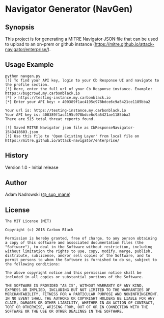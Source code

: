 # Navigator Generator (NavGen)

## Synopsis

This project is for generating a MITRE Navigator JSON file that can be used to upload to an on-prem or github instance (https://mitre.github.io/attack-navigator/enterprise/).

## Usage Example

    python navgen.py
	[!] To find your API key, login to your Cb Response UI and navigate to the profile section.
	[!] Here, enter the full url of your Cb Response instance. Example: https://bugcrowd.my.carbonblack.io
	[*] > https://testing-instance.my.carbonblack.io
	[*] Enter your API key: > 400389f1ac4195c978bdce6c9a5421ce1185bba2
	
	Your url is: https://testing-instance.my.carbonblack.io
	Your API key is: 400389f1ac4195c978bdce6c9a5421ae1185bba2
	There are 515 total threat reports found.
	
	[!] Saved MITRE Navigator json file as CbResponseNavigator-1543418603.json
	[!] Use this file to 'Open Existing Layer' from local file on https://mitre.github.io/attack-navigator/enterprise/

## History

Version 1.0 - Initial release

## Author
 
Adam Nadrowski ([@\_sup\_mane](https://twitter.com/_sup_mane))

## License

    The MIT License (MIT)

    Copyright (c) 2018 Carbon Black

    Permission is hereby granted, free of charge, to any person obtaining a copy of this software and associated documentation files (the "Software"), to deal in the Software without restriction, including without limitation the rights to use, copy, modify, merge, publish, distribute, sublicense, and/or sell copies of the Software, and to permit persons to whom the Software is furnished to do so, subject to the following conditions:

    The above copyright notice and this permission notice shall be included in all copies or substantial portions of the Software.

    THE SOFTWARE IS PROVIDED "AS IS", WITHOUT WARRANTY OF ANY KIND, EXPRESS OR IMPLIED, INCLUDING BUT NOT LIMITED TO THE WARRANTIES OF MERCHANTABILITY, FITNESS FOR A PARTICULAR PURPOSE AND NONINFRINGEMENT. IN NO EVENT SHALL THE AUTHORS OR COPYRIGHT HOLDERS BE LIABLE FOR ANY CLAIM, DAMAGES OR OTHER LIABILITY, WHETHER IN AN ACTION OF CONTRACT, TORT OR OTHERWISE, ARISING FROM, OUT OF OR IN CONNECTION WITH THE SOFTWARE OR THE USE OR OTHER DEALINGS IN THE SOFTWARE.
